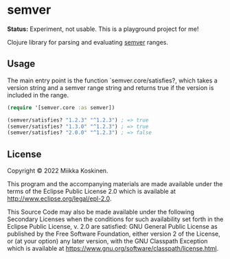 # semver

**Status:** Experiment, not usable. This is a playground project for me!

Clojure library for parsing and evaluating [semver](https://github.com/npm/node-semver) ranges.

## Usage

The main entry point is the function `semver.core/satisfies?,
which takes a version string and a semver range string and returns true if the version is included in the range.

```clojure
(require '[semver.core :as semver])

(semver/satisfies? "1.2.3" "^1.2.3") ; => true
(semver/satisfies? "1.3.0" "^1.2.3") ; => true
(semver/satisfies? "2.0.0" "^1.2.3") ; => false
```

## License

Copyright © 2022 Miikka Koskinen.

This program and the accompanying materials are made available under the
terms of the Eclipse Public License 2.0 which is available at
http://www.eclipse.org/legal/epl-2.0.

This Source Code may also be made available under the following Secondary
Licenses when the conditions for such availability set forth in the Eclipse
Public License, v. 2.0 are satisfied: GNU General Public License as published by
the Free Software Foundation, either version 2 of the License, or (at your
option) any later version, with the GNU Classpath Exception which is available
at https://www.gnu.org/software/classpath/license.html.
